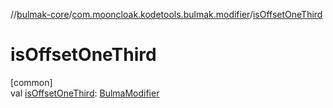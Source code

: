 //[bulmak-core](../../index.md)/[com.mooncloak.kodetools.bulmak.modifier](index.md)/[isOffsetOneThird](is-offset-one-third.md)

# isOffsetOneThird

[common]\
val [isOffsetOneThird](is-offset-one-third.md): [BulmaModifier](-bulma-modifier/index.md)
